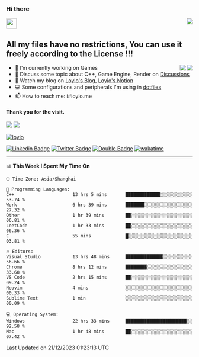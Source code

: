<h3 align="left">Hi there</h3>
<img src='https://em-content.zobj.net/source/animated-noto-color-emoji/356/waving-hand_light-skin-tone_1f44b-1f3fb_1f3fb.gif' width='28' />
<a align="right" href="https://github.com/loyio/loyio/blob/master/STAR/README.md"><img align="right" src="https://img.shields.io/badge/LOYIO-STAR-green" /></a>

## All my files have no restrictions, You can use it freely according to the License !!!

<a href="https://github.com/loyio#gh-light-mode-only">
     <img align="right"  src="https://loy-readme.vercel.app/api/top-langs/?username=loyio&langs_count=6&hide=css,html,jupyter%20notebook" />
</a>

<a href="https://github.com/loyio#gh-dark-mode-only">
  <img align="right"  src="https://loy-readme.vercel.app/api/top-langs/?username=loyio&langs_count=6&theme=slateorange&hide=css,html,jupyter%20notebook" />
</a>



- 🔭 I’m currently working on Games
- 💬 Discuss some topic about C++, Game Engine, Render on [Discussions](https://github.com/loyio/loyio/discussions)
- 📔 Watch my blog on [Loyio's Blog](https://loyio.me), [Loyio's Notion](https://loyio.notion.site/loyio/Loyio-s-Dashboard-2f56bd29222a445ea9d9e8802a1ac83b)
- 💻 Some configurations and peripherals I'm using in [dotfiles](https://github.com/loyio/dotfiles)
- 📫 How to reach me: i#loyio.me


#### Thank you for the visit.
<img src="http://profile-counter.glitch.me/loyio/count.svg" />

<img src="https://loy-readme.vercel.app/api?username=loyio&show_icons=true&hide=stars&include_all_commits=true&hide_title=true&theme=slateorange" />

     

[![loyio](https://github-profile-trophy.vercel.app/?username=loyio&theme=onedark&column=4)](https://github.com/loyio)

[![Linkedin Badge](https://img.shields.io/badge/-@loyio-0077b5?style=flat-square&logo=Linkedin&logoColor=white&labelColor=0077b5&link=https://www.linkedin.com/in/loyio-hex-363172158/)](https://www.linkedin.com/in/loyio-hex-363172158/)
[![Twitter Badge](https://img.shields.io/badge/-@loyiome-000000?style=flat-square&labelColor=000000&logo=x&logoColor=white&link=https://twitter.com/loyiome)](https://twitter.com/loyiome)
[![Double Badge](https://img.shields.io/badge/@loyio-007722?style=flat&logo=Douban&logoColor=white)](https://www.douban.com/people/susmote)
[![wakatime](https://wakatime.com/badge/user/c0ddc104-5a20-41d1-ab9a-c4d9ea20a4d9.svg)](https://wakatime.com/@c0ddc104-5a20-41d1-ab9a-c4d9ea20a4d9)

-------
<!--START_SECTION:waka-->
📊 **This Week I Spent My Time On** 

```text
🕑︎ Time Zone: Asia/Shanghai

💬 Programming Languages: 
C++                      13 hrs 5 mins       █████████████░░░░░░░░░░░░   53.74 % 
Work                     6 hrs 39 mins       ███████░░░░░░░░░░░░░░░░░░   27.32 % 
Other                    1 hr 39 mins        ██░░░░░░░░░░░░░░░░░░░░░░░   06.81 % 
LeetCode                 1 hr 33 mins        ██░░░░░░░░░░░░░░░░░░░░░░░   06.36 % 
C                        55 mins             █░░░░░░░░░░░░░░░░░░░░░░░░   03.81 % 

🔥 Editors: 
Visual Studio            13 hrs 48 mins      ██████████████░░░░░░░░░░░   56.66 % 
Chrome                   8 hrs 12 mins       ████████░░░░░░░░░░░░░░░░░   33.68 % 
VS Code                  2 hrs 15 mins       ██░░░░░░░░░░░░░░░░░░░░░░░   09.24 % 
Neovim                   4 mins              ░░░░░░░░░░░░░░░░░░░░░░░░░   00.33 % 
Sublime Text             1 min               ░░░░░░░░░░░░░░░░░░░░░░░░░   00.09 % 

💻 Operating System: 
Windows                  22 hrs 33 mins      ███████████████████████░░   92.58 % 
Mac                      1 hr 48 mins        ██░░░░░░░░░░░░░░░░░░░░░░░   07.42 % 
```


 Last Updated on 21/12/2023 01:23:13 UTC
<!--END_SECTION:waka-->
